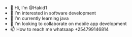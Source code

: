 - 👋 Hi, I’m @Hakid1
- 👀 I’m interested in software development 
- 🌱 I’m currently learning java
- 💞️ I’m looking to collaborate on mobile app development 
- 📫 How to reach me whatsaap +254799146814

<!---
Hakid1/Hakid1 is a ✨ special ✨ repository because its `README.md` (this file) appears on your GitHub profile.
You can click the Preview link to take a look at your changes.
--->
